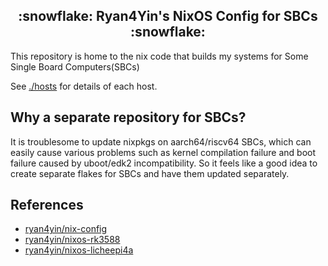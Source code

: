 <h2 align="center">:snowflake: Ryan4Yin's NixOS Config for SBCs :snowflake:</h2>

This repository is home to the nix code that builds my systems for Some Single Board Computers(SBCs)

See [./hosts](./hosts) for details of each host.

## Why a separate repository for SBCs?

It is troublesome to update nixpkgs on aarch64/riscv64 SBCs, which can easily cause various problems
such as kernel compilation failure and boot failure caused by uboot/edk2 incompatibility. So it
feels like a good idea to create separate flakes for SBCs and have them updated separately.

## References

- [ryan4yin/nix-config](https://github.com/ryan4yin/nix-config/)
- [ryan4yin/nixos-rk3588](https://github.com/ryan4yin/nixos-rk3588/)
- [ryan4yin/nixos-licheepi4a](https://github.com/ryan4yin/nixos-licheepi4a/)
